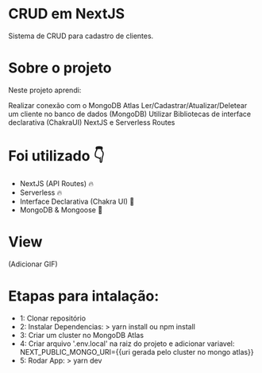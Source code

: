 # CRUD em NextJS

Sistema de CRUD para cadastro de clientes.

# Sobre o projeto

Neste projeto aprendi:

Realizar conexão com o MongoDB Atlas
Ler/Cadastrar/Atualizar/Deletear um cliente no banco de dados (MongoDB)
Utilizar Bibliotecas de interface declarativa (ChakraUI)
NextJS e Serverless Routes

# Foi utilizado 👇

- NextJS (API Routes) 🔥
- Serverless 🔥
- Interface Declarativa (Chakra UI) 📸
- MongoDB & Mongoose 💚

# View
(Adicionar GIF)

# Etapas para intalação:

- 1: Clonar repositório
- 2: Instalar Dependencias:
      > yarn install ou npm install
- 3: Criar um cluster no MongoDB Atlas
- 4: Criar arquivo '.env.local' na raiz do projeto e adicionar variavel:
      NEXT_PUBLIC_MONGO_URI={{uri gerada pelo cluster no mongo atlas}}
- 5: Rodar App:
      > yarn dev
